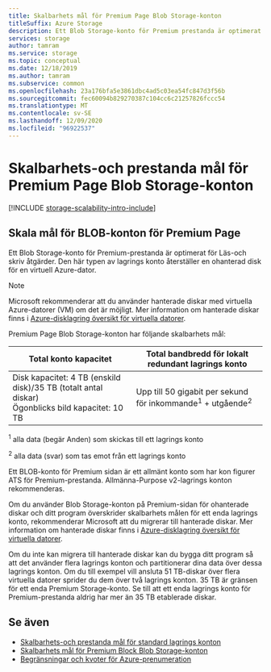 ```yaml
---
title: Skalbarhets mål för Premium Page Blob Storage-konton
titleSuffix: Azure Storage
description: Ett Blob Storage-konto för Premium prestanda är optimerat för Läs-och skriv åtgärder. Den här typen av lagrings konto återställer en ohanterad disk för en virtuell Azure-dator.
services: storage
author: tamram
ms.service: storage
ms.topic: conceptual
ms.date: 12/18/2019
ms.author: tamram
ms.subservice: common
ms.openlocfilehash: 23a176bfa5e3861dbc4ad5c03ea54fc847d3f56b
ms.sourcegitcommit: fec60094b829270387c104cc6c21257826fccc54
ms.translationtype: MT
ms.contentlocale: sv-SE
ms.lasthandoff: 12/09/2020
ms.locfileid: "96922537"
---
```

# <a name="scalability-and-performance-targets-for-premium-page-blob-storage-accounts"></a>Skalbarhets-och prestanda mål för Premium Page Blob Storage-konton

[!INCLUDE [storage-scalability-intro-include](../../../includes/storage-scalability-intro-include.md)]

## <a name="scale-targets-for-premium-page-blob-accounts"></a>Skala mål för BLOB-konton för Premium Page

Ett Blob Storage-konto för Premium-prestanda är optimerat för Läs-och skriv åtgärder. Den här typen av lagrings konto återställer en ohanterad disk för en virtuell Azure-dator.

> [!NOTE]
> Microsoft rekommenderar att du använder hanterade diskar med virtuella Azure-datorer (VM) om det är möjligt. Mer information om hanterade diskar finns i [Azure-disklagring översikt för virtuella datorer](../../virtual-machines/managed-disks-overview.md).

Premium Page Blob Storage-konton har följande skalbarhets mål:

| Total konto kapacitet                            | Total bandbredd för lokalt redundant lagrings konto                     |
| ------------------------------------------------- | --------------------------------------------------------------------------- |
| Disk kapacitet: 4 TB (enskild disk)/35 TB (totalt antal diskar) <br>Ögonblicks bild kapacitet: 10 TB | Upp till 50 gigabit per sekund för inkommande<sup>1</sup> + utgående<sup>2</sup> |

<sup>1</sup> alla data (begär Anden) som skickas till ett lagrings konto

<sup>2</sup> alla data (svar) som tas emot från ett lagrings konto

Ett BLOB-konto för Premium sidan är ett allmänt konto som har kon figurer ATS för Premium-prestanda. Allmänna-Purpose v2-lagrings konton rekommenderas.

Om du använder Blob Storage-konton på Premium-sidan för ohanterade diskar och ditt program överskrider skalbarhets målen för ett enda lagrings konto, rekommenderar Microsoft att du migrerar till hanterade diskar. Mer information om hanterade diskar finns i [Azure-disklagring översikt för virtuella datorer](../../virtual-machines/managed-disks-overview.md).

Om du inte kan migrera till hanterade diskar kan du bygga ditt program så att det använder flera lagrings konton och partitionerar dina data över dessa lagrings konton. Om du till exempel vill ansluta 51 TB-diskar över flera virtuella datorer sprider du dem över två lagrings konton. 35 TB är gränsen för ett enda Premium Storage-konto. Se till att ett enda lagrings konto för Premium-prestanda aldrig har mer än 35 TB etablerade diskar.

## <a name="see-also"></a>Se även

- [Skalbarhets-och prestanda mål för standard lagrings konton](../common/scalability-targets-standard-account.md)
- [Skalbarhets mål för Premium Block Blob Storage-konton](../blobs/scalability-targets-premium-block-blobs.md)
- [Begränsningar och kvoter för Azure-prenumeration](../../azure-resource-manager/management/azure-subscription-service-limits.md)
